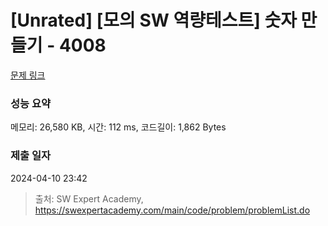 # [Unrated] [모의 SW 역량테스트] 숫자 만들기 - 4008 

[문제 링크](https://swexpertacademy.com/main/code/problem/problemDetail.do?contestProbId=AWIeRZV6kBUDFAVH) 

### 성능 요약

메모리: 26,580 KB, 시간: 112 ms, 코드길이: 1,862 Bytes

### 제출 일자

2024-04-10 23:42



> 출처: SW Expert Academy, https://swexpertacademy.com/main/code/problem/problemList.do